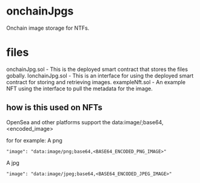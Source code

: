 # onchainJpgs
Onchain image storage for NTFs. 


# files 

onchainJpg.sol - This is the deployed smart contract that stores the files gobally. 
IonchainJpg.sol - This is an interface for using the deployed smart contract for storing and retrieving images. 
exampleNft.sol - An example NFT using the interface to pull the metadata for the image. 


## how is this used on NFTs
OpenSea and other platforms support the data:image/<format>;base64,<encoded_image>

for for example:
A png
```
"image": "data:image/png;base64,<BASE64_ENCODED_PNG_IMAGE>"
```
A jpg
```
"image": "data:image/jpeg;base64,<BASE64_ENCODED_JPEG_IMAGE>"
```
